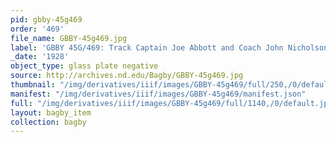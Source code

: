 ```yaml
---
pid: gbby-45g469
order: '469'
file_name: GBBY-45g469.jpg
label: 'GBBY 45G/469: Track Captain Joe Abbott and Coach John Nicholson - 1928'
_date: '1928'
object_type: glass plate negative
source: http://archives.nd.edu/Bagby/GBBY-45g469.jpg
thumbnail: "/img/derivatives/iiif/images/GBBY-45g469/full/250,/0/default.jpg"
manifest: "/img/derivatives/iiif/images/GBBY-45g469/manifest.json"
full: "/img/derivatives/iiif/images/GBBY-45g469/full/1140,/0/default.jpg"
layout: bagby_item
collection: bagby
---
```

